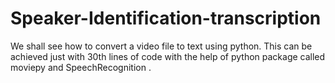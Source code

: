 # Speaker-Identification-transcription
We shall see how to convert a video file to text using python. This can be achieved just with 30th lines of code with the help of python package called moviepy and SpeechRecognition .
